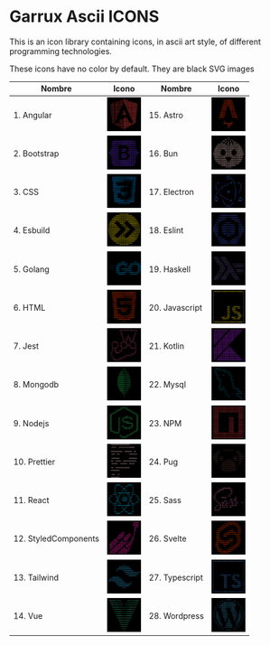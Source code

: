 # Garrux Ascii ICONS

This is an icon library containing icons, in ascii art style, of different programming technologies.

These icons have no color by default. They are black SVG images

| <center>Nombre </center> | <center>Icono </center>                                     | <center>Nombre </center> | <center>Icono </center>                               |
| ------------------------ | ----------------------------------------------------------- | ------------------------ | ----------------------------------------------------- |
| 1. Angular               | <img src="png/angular.png" width="60" height="60">          | 15. Astro                | <img src="png/Astro.png" width="60" height="60">      |
| 2. Bootstrap             | <img src="png/bootstrap.png" width="60" height="60">        | 16. Bun                  | <img src="png/bun.png" width="60" height="60">        |
| 3. CSS                   | <img src="png/css.png" width="60" height="60">              | 17. Electron             | <img src="png/electron.png" width="60" height="60">   |
| 4. Esbuild               | <img src="png/esbuild.png" width="60" height="60">          | 18. Eslint               | <img src="png/eslint.png" width="60" height="60">     |
| 5. Golang                | <img src="png/golang.png" width="60" height="60">           | 19. Haskell              | <img src="png/haskell.png" width="60" height="60">    |
| 6. HTML                  | <img src="png/html.png" width="60" height="60">             | 20. Javascript           | <img src="png/js.png" width="60" height="60">         |
| 7. Jest                  | <img src="png/jest.png" width="60" height="60">             | 21. Kotlin               | <img src="png/kotlin.png" width="60" height="60">     |
| 8. Mongodb               | <img src="png/mongodb.png" width="60" height="60">          | 22. Mysql                | <img src="png/mysql.png" width="60" height="60">      |
| 9. Nodejs                | <img src="png/nodejs.png" width="60" height="60">           | 23. NPM                  | <img src="png/npm.png" width="60" height="60">        |
| 10. Prettier             | <img src="png/prettier.png" width="60" height="60">         | 24. Pug                  | <img src="png/pug.png" width="60" height="60">        |
| 11. React                | <img src="png/react.png" width="60" height="60">            | 25. Sass                 | <img src="png/sass.png" width="60" height="60">       |
| 12. StyledComponents     | <img src="png/styledcomponents.png" width="60" height="60"> | 26. Svelte               | <img src="png/svelte.png" width="60" height="60">     |
| 13. Tailwind             | <img src="png/tailwind.png" width="60" height="60">         | 27. Typescript           | <img src="png/typescript.png" width="60" height="60"> |
| 14. Vue                  | <img src="png/vue.png" width="60" height="60">              | 28. Wordpress            | <img src="png/wordpress.png" width="60" height="60">  |
